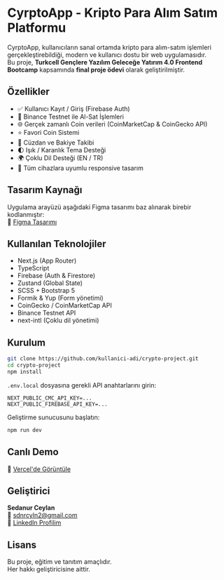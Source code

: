 # CyrptoApp - Kripto Para Alım Satım Platformu

CyrptoApp, kullanıcıların sanal ortamda kripto para alım-satım işlemleri gerçekleştirebildiği, modern ve kullanıcı dostu bir web uygulamasıdır.  
Bu proje, **Turkcell Gençlere Yazılım Geleceğe Yatırım 4.0 Frontend Bootcamp** kapsamında **final proje ödevi** olarak geliştirilmiştir.

## Özellikler

- ✅ Kullanıcı Kayıt / Giriş (Firebase Auth)
- 💸 Binance Testnet ile Al-Sat İşlemleri
- 🌐 Gerçek zamanlı Coin verileri (CoinMarketCap & CoinGecko API)
- ⭐ Favori Coin Sistemi
- 💼 Cüzdan ve Bakiye Takibi
- 🌓 Işık / Karanlık Tema Desteği
- 🌍 Çoklu Dil Desteği (EN / TR)
- 📱 Tüm cihazlara uyumlu responsive tasarım

## Tasarım Kaynağı

Uygulama arayüzü aşağıdaki Figma tasarımı baz alınarak birebir kodlanmıştır:  
🔗 [Figma Tasarımı](https://www.figma.com/file/ORNEK-LINK/crypto-exchange-design?type=design)

## Kullanılan Teknolojiler

- Next.js (App Router)
- TypeScript
- Firebase (Auth & Firestore)
- Zustand (Global State)
- SCSS + Bootstrap 5
- Formik & Yup (Form yönetimi)
- CoinGecko / CoinMarketCap API
- Binance Testnet API
- next-intl (Çoklu dil yönetimi)

## Kurulum

```bash
git clone https://github.com/kullanici-adi/crypto-project.git
cd crypto-project
npm install
```

`.env.local` dosyasına gerekli API anahtarlarını girin:

```env
NEXT_PUBLIC_CMC_API_KEY=...
NEXT_PUBLIC_FIREBASE_API_KEY=...
```

Geliştirme sunucusunu başlatın:

```bash
npm run dev
```

## Canlı Demo

🔗 [Vercel'de Görüntüle](https://cyrptoapp.vercel.app)

## Geliştirici

**Sedanur Ceylan**  
📧 sdnrcyln2@gmail.com  
🔗 [LinkedIn Profilim](https://www.linkedin.com/in/sedanur-ceylan)

## Lisans

Bu proje, eğitim ve tanıtım amaçlıdır.  
Her hakkı geliştiricisine aittir.
